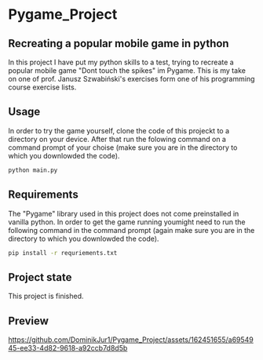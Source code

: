# Pygame_Project
## Recreating a popular mobile game in python
In this project I have put my python skills to a test, trying to recreate a popular mobile game "Dont touch the spikes" im Pygame. This is my take on one of prof. Janusz Szwabiński's exercises form one of his programming course exercise lists.


## Usage

In order to try the game yourself, clone the code of this projeckt to a directory on your device. After that run the folowing command on a command prompt of your choise (make sure you are in the directory to which you downlowded the code).

```bash
python main.py
```
## Requirements
The "Pygame" library used in this project does not come preinstalled in vanilla python. In order to get the game running youmight need to run the following command in the command prompt (again make sure you are in the directory to which you downlowded the code).

```bash
pip install -r requriements.txt
```

## Project state
This project is finished.

## Preview
https://github.com/DominikJur1/Pygame_Project/assets/162451655/a6954945-ee33-4d82-9618-a92ccb7d8d5b

